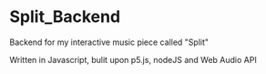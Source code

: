 # Split_Backend
Backend for my interactive music piece called "Split"

Written in Javascript, bulit upon p5.js, nodeJS and Web Audio API
